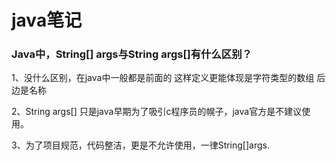java笔记
========

### Java中，String[] args与String args[]有什么区别？

1、没什么区别，在java中一般都是前面的 这样定义更能体现是字符类型的数组 后边是名称

2、String args[] 只是java早期为了吸引c程序员的幌子，java官方是不建议使用。

3、为了项目规范，代码整洁，更是不允许使用，一律String[]args.
